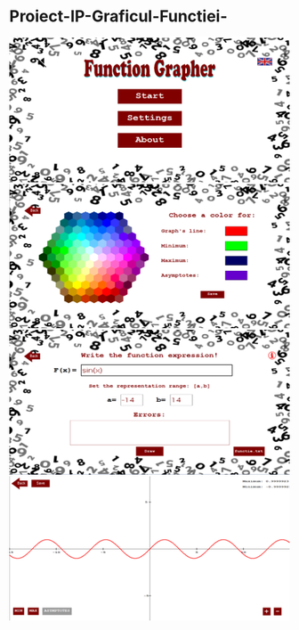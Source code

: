 # Proiect-IP-Graficul-Functiei-

![alt text](https://github.com/CristiFiodorov/Proiect-IP-Graficul-Functiei-/blob/main/photos/Menu_Page.png?raw=true)
![alt text](https://github.com/CristiFiodorov/Proiect-IP-Graficul-Functiei-/blob/main/photos/Settings_Page.png?raw=true)
![alt text](https://github.com/CristiFiodorov/Proiect-IP-Graficul-Functiei-/blob/main/photos/Start_Page.png?raw=true)
![alt text](https://github.com/CristiFiodorov/Proiect-IP-Graficul-Functiei-/blob/main/photos/grath.png?raw=true)
